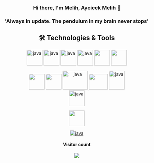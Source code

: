 

<div id="header" align="center" >
 <h3 width="%50">Hi there, I'm Melih, Aycicek Melih 👋 <h3/>
  <h3/>
  <h3> 'Always in update. The pendulum in my brain never stops' <h3/>
</div>

  
  
<h2 align="center"> 🛠 Technologies & Tools </h2>
<div id="header" align="center">

<a href="https://spring.io/projects/spring-boot" target="_blank"> <img src="https://user-images.githubusercontent.com/61455803/184102434-8063f0cb-59dd-4c0b-8405-c1ea9f1e3f06.png" alt="java" width="50" height="50"/> 
 <a href="https://tr.reactjs.org/" target="_blank"> <img src="https://user-images.githubusercontent.com/61455803/183992314-d1c7232c-9582-4f3c-a5ea-2a36d2cf14f5.png" alt="java" width="50" height="50"/>  <a/>
 <a href="https://www.oracle.com/java/technologies/downloads/" target="_blank"> <img src="https://user-images.githubusercontent.com/61455803/183992991-76fe28d3-86a0-4878-be67-4345e0c8f0fc.png" alt="java" width="50" height="50"/>  <a/>
   <a href="https://code.visualstudio.com/download" target="_blank"> <img src="https://user-images.githubusercontent.com/61455803/183993381-2a7389b8-37f8-4fdc-8b98-326a7ee5291d.png" alt="java" width="50" height="50"/>  <a/>
      <img src="https://user-images.githubusercontent.com/61455803/184004758-bfaf3d3c-3fae-40f1-a582-00c30f79f08c.png" width="50"/>
      <img src="https://user-images.githubusercontent.com/61455803/184004970-0a133f19-842a-4809-87a8-22cb9a6ce128.png" width="50"/>
    </div>
    <div id="header_1" align="center">
      <img src="https://upload.wikimedia.org/wikipedia/commons/thumb/9/9c/IntelliJ_IDEA_Icon.svg/1200px-IntelliJ_IDEA_Icon.svg.png" width="50"/>
      <img src="https://user-images.githubusercontent.com/61455803/184004364-bc183a1e-b4ab-43f9-a289-daf0c54f3bea.png" width="50"/> 
          <a href="https://sapui5.hana.ondemand.com/" target="_blank"> <img src="https://user-images.githubusercontent.com/61455803/186202930-c1cba45d-6114-4d70-8e70-511e1f2e8839.png" alt="java" width="80" height="60"/> </a> 
      <img src="https://user-images.githubusercontent.com/61455803/184007089-500bb220-6b43-4930-82bb-310db75b8cb6.png" width="60" height="50"/> 
      <a href="https://www.postgresql.org/download/" target="_blank"> <img src="https://user-images.githubusercontent.com/61455803/186199754-3d4d6860-ec29-4a21-97bc-42159c7a386a.png" alt="java" width="50" height="60"/> </a>  
       <a href="https://www.tensorflow.org/install/source" target="_blank"> <img src="https://user-images.githubusercontent.com/61455803/186256256-187bfa59-d09c-4c08-9924-7c58ac32732a.png" alt="java" width="50"/> </a> 
    
</div>





<div id="header" align="center">
      <img src="https://user-images.githubusercontent.com/61455803/184103039-828980cd-fb16-4a6e-b175-c664d334fabf.png" width="50"/>

</div>

<div id="header" align="center">

<a href="https://github.com/topics/snake-game" target="_blank"> <img src="https://user-images.githubusercontent.com/61455803/183988963-6419249b-842a-4630-9de8-c71102a2ce67.svg" alt="java" /> </a> 


  
  <h4 align="center">Visitor count</h4>
<p align="center"> 
  <img src="https://profile-counter.glitch.me/melihaycicek/count.svg" />
</p>


